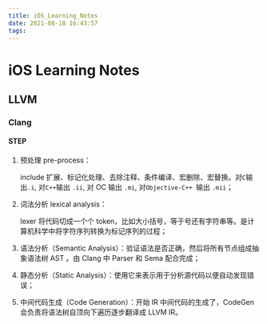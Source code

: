 ```yaml
---
title: iOS_Learning_Notes
date: 2021-08-18 16:43:57
tags:
---
```




# iOS Learning Notes



## LLVM

### Clang

#### STEP

1.   预处理 pre-process：

     include 扩展、标记化处理、去除注释、条件编译、宏删除、宏替换。对`C`输出`.i`, 对`C++`输出 `.ii`, 对 OC 输出 `.mi`, 对`Objective-C++ `输出 `.mii`；

2.   词法分析 lexical analysis：

     lexer 将代码切成一个个 token，比如大小括号，等于号还有字符串等。是计算机科学中将字符序列转换为标记序列的过程；

3.   语法分析（Semantic Analysis）：验证语法是否正确，然后将所有节点组成抽象语法树 AST 。由 Clang 中 Parser 和 Sema 配合完成；

4.   静态分析（Static Analysis）：使用它来表示用于分析源代码以便自动发现错误；

5.   中间代码生成（Code Generation）：开始 IR 中间代码的生成了，CodeGen 会负责将语法树自顶向下遍历逐步翻译成 LLVM IR。
